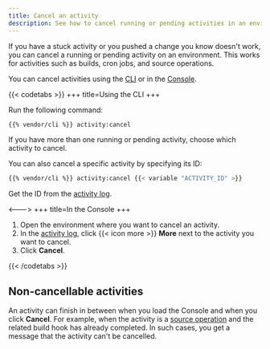 ```yaml
---
title: Cancel an activity
description: See how to cancel running or pending activities in an environment.
---
```


If you have a stuck activity or you pushed a change you know doesn't work,
you can cancel a running or pending activity on an environment.
This works for activities such as builds, cron jobs, and source operations.

You can cancel activities using the [CLI](../administration/cli/_index.md)
or in the [Console](../administration/web/_index.md).

{{< codetabs >}}
+++
title=Using the CLI
+++

Run the following command:

```bash
{{% vendor/cli %}} activity:cancel
```

If you have more than one running or pending activity, choose which activity to cancel.

You can also cancel a specific activity by specifying its ID:

```bash
{{% vendor/cli %}} activity:cancel {{< variable "ACTIVITY_ID" >}}
```

Get the ID from the [activity log](../increase-observability/logs/access-logs.md#activity-logs).

<--->
+++
title=In the Console
+++

1. Open the environment where you want to cancel an activity.
2. In the [activity log](../increase-observability/logs/access-logs.md#activity-logs),
   click {{< icon more >}} **More** next to the activity you want to cancel.
3. Click **Cancel**.

{{< /codetabs >}}

## Non-cancellable activities

An activity can finish in between when you load the Console and when you click **Cancel**.
For example, when the activity is a [source operation](../create-apps/source-operations.md)
and the related build hook has already completed.
In such cases, you get a message that the activity can't be cancelled.
